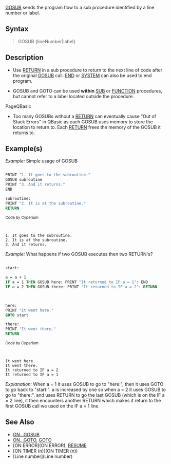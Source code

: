 [GOSUB](GOSUB) sends the program flow to a sub procedure identified by a line number or label.


## Syntax

>  GOSUB {lineNumber|label}


## Description

* Use [RETURN](RETURN) in a sub procedure to return to the next line of code after the original [GOSUB](GOSUB) call. [END](END) or [SYSTEM](SYSTEM) can also be used to end program.
<!-- needs clarification: * A procedure loop may be used to return automatically instead of using return. -->
* GOSUB and GOTO can be used **within** [SUB](SUB) or [FUNCTION](FUNCTION) procedures, but cannot refer to a label located outside the procedure.


PageQBasic
* Too many GOSUBs without a [RETURN](RETURN) can eventually cause "Out of Stack Errors" in QBasic as each GOSUB uses memory to store the location to return to. Each [RETURN](RETURN) frees the memory of the GOSUB it returns to.


## Example(s)

*Example:* Simple usage of GOSUB

```vb

PRINT "1. It goes to the subroutine."
GOSUB subroutine
PRINT "3. And it returns."
END

subroutine:
PRINT "2. It is at the subroutine."
RETURN


```
<sub>Code by Cyperium</sub>

```text


1. It goes to the subroutine.
2. It is at the subroutine.
3. And it returns.

```





*Example:* What happens if two GOSUB executes then two RETURN's?

```vb

start: 
 
a = a + 1 
IF a = 1 THEN GOSUB here: PRINT "It returned to IF a = 1": END 
IF a = 2 THEN GOSUB there: PRINT "It returned to IF a = 2": RETURN
 


here: 
PRINT "It went here." 
GOTO start

there: 
PRINT "It went there." 
RETURN 

```
<sub>Code by Cyperium</sub>

```text


It went here.
It went there.
It returned to IF a = 2
It returned to IF a = 1

```

*Explanation:* When a = 1 it uses GOSUB to go to "here:", then it uses GOTO to go back to "start:". a is increased by one so when a = 2 it uses GOSUB to go to "there:", and uses RETURN to go the last GOSUB (which is on the IF a = 2 line), it then encounters another RETURN which makes it return to the first GOSUB call we used on the IF a = 1 line.


## See Also

* [ON...GOSUB](ON...GOSUB)
* [ON...GOTO](ON...GOTO), [GOTO](GOTO)
* [ON ERROR](ON ERROR), [RESUME](RESUME)
* [ON TIMER (n)](ON TIMER (n))
* [Line number](Line number)




